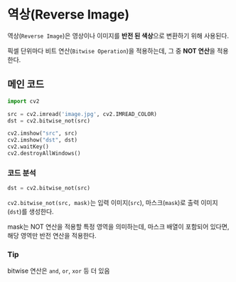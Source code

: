 # 역상(Reverse Image)

역상(`Reverse Image`)은 영상이나 이미지를 **반전 된 색상**으로 변환하기 위해 사용된다.

픽셀 단위마다 비트 연산(`Bitwise Operation`)을 적용하는데, 그 중 **NOT 연산**을 적용한다.

## 메인 코드

```python
import cv2

src = cv2.imread('image.jpg', cv2.IMREAD_COLOR)
dst = cv2.bitwise_not(src)

cv2.imshow("src", src)
cv2.imshow("dst", dst)
cv2.waitKey()
cv2.destroyAllWindows()
```

### 코드 분석

```python
dst = cv2.bitwise_not(src)
```

`cv2.bitwise_not(src, mask)`는 입력 이미지(`src`), 마스크(`mask`)로 출력 이미지(`dst`)를 생성한다.

mask는 NOT 연산을 적용할 특정 영역을 의미하는데, 마스크 배열이 포함되어 있다면, 해당 영역만 반전 연산을 적용한다.

### Tip

bitwise 연산은 `and`, `or`,  `xor` 등 더 있음